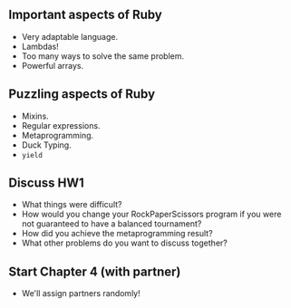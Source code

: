 Important aspects of Ruby
-------------------------

* Very adaptable language.
* Lambdas!
* Too many ways to solve the same problem.
* Powerful arrays.

Puzzling aspects of Ruby
------------------------

* Mixins.
* Regular expressions.
* Metaprogramming.
* Duck Typing.
* `yield`

Discuss HW1
-----------

* What things were difficult?
* How would you change your RockPaperScissors program if you were
  not guaranteed to have a balanced tournament?
* How did you achieve the metaprogramming result?
* What other problems do you want to discuss together?

Start Chapter 4 (with partner)
------------------------------

* We'll assign partners randomly!
